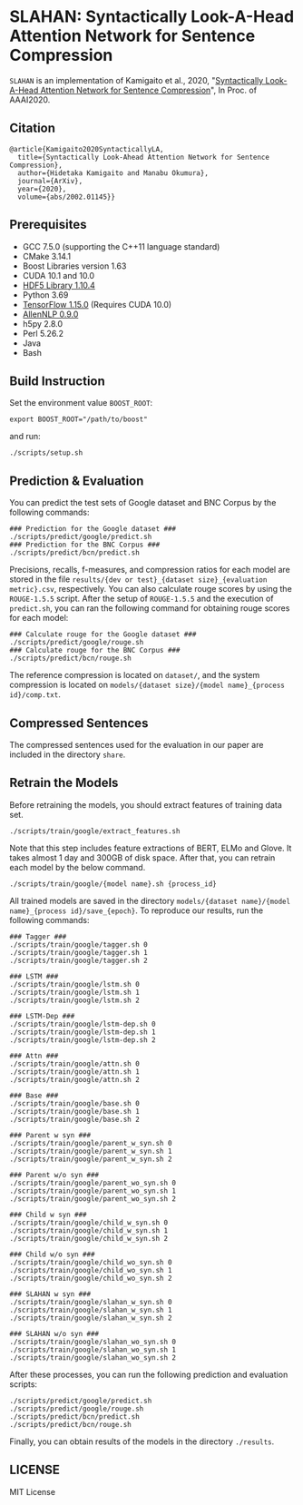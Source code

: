 SLAHAN: Syntactically Look-A-Head Attention Network for Sentence Compression
=============================================================================

`SLAHAN` is an implementation of Kamigaito et al., 2020, "[Syntactically Look-A-Head Attention Network for Sentence Compression](https://arxiv.org/abs/2002.01145)", In Proc. of AAAI2020.

## Citation

`````
@article{Kamigaito2020SyntacticallyLA,
  title={Syntactically Look-Ahead Attention Network for Sentence Compression},
  author={Hidetaka Kamigaito and Manabu Okumura},
  journal={ArXiv},
  year={2020},
  volume={abs/2002.01145}}
`````

## Prerequisites
- GCC 7.5.0 (supporting the C++11 language standard)
- CMake 3.14.1
- Boost Libraries version 1.63
- CUDA 10.1 and 10.0
- [HDF5 Library 1.10.4](https://support.hdfgroup.org/ftp/HDF5/releases/hdf5-1.10/hdf5-1.10.4/src/)
- Python 3.69
- [TensorFlow 1.15.0](https://github.com/tensorflow/tensorflow) (Requires CUDA 10.0)
- [AllenNLP 0.9.0](https://github.com/allenai/allennlp)
- h5py 2.8.0
- Perl 5.26.2
- Java
- Bash

## Build Instruction
Set the environment value `BOOST_ROOT`:
`````
export BOOST_ROOT="/path/to/boost"
`````
and run:
`````
./scripts/setup.sh
`````

## Prediction & Evaluation
You can predict the test sets of Google dataset and BNC Corpus by the following commands:
`````
### Prediction for the Google dataset ###
./scripts/predict/google/predict.sh
### Prediction for the BNC Corpus ###
./scripts/predict/bcn/predict.sh
`````
Precisions, recalls, f-measures, and compression ratios for each model are stored in the file ``results/{dev or test}_{dataset size}_{evaluation metric}.csv``, respectively.
You can also calculate rouge scores by using the ``ROUGE-1.5.5`` script.
After the setup of ``ROUGE-1.5.5`` and the execution of `predict.sh`, you can ran the following command for obtaining rouge scores for each model:
`````
### Calculate rouge for the Google dataset ###
./scripts/predict/google/rouge.sh
### Calculate rouge for the BNC Corpus ###
./scripts/predict/bcn/rouge.sh
`````
The reference compression is located on ``dataset/``, and the system compression is located on ``models/{dataset size}/{model name}_{process id}/comp.txt``.

## Compressed Sentences

The compressed sentences used for the evaluation in our paper are included in the directory ``share``.

## Retrain the Models

Before retraining the models, you should extract features of training data set.
`````
./scripts/train/google/extract_features.sh
`````
Note that this step includes feature extractions of BERT, ELMo and Glove.
It takes almost 1 day and 300GB of disk space.
After that, you can retrain each model by the below command.
`````
./scripts/train/google/{model name}.sh {process_id}
`````

All trained models are saved in the directory ``models/{dataset name}/{model name}_{process id}/save_{epoch}``.
To reproduce our results, run the following commands:

`````
### Tagger ###
./scripts/train/google/tagger.sh 0
./scripts/train/google/tagger.sh 1
./scripts/train/google/tagger.sh 2
`````
`````
### LSTM ###
./scripts/train/google/lstm.sh 0
./scripts/train/google/lstm.sh 1
./scripts/train/google/lstm.sh 2
`````
`````
### LSTM-Dep ###
./scripts/train/google/lstm-dep.sh 0
./scripts/train/google/lstm-dep.sh 1
./scripts/train/google/lstm-dep.sh 2
`````
`````
### Attn ###
./scripts/train/google/attn.sh 0
./scripts/train/google/attn.sh 1
./scripts/train/google/attn.sh 2
`````
`````
### Base ###
./scripts/train/google/base.sh 0
./scripts/train/google/base.sh 1
./scripts/train/google/base.sh 2
`````
`````
### Parent w syn ###
./scripts/train/google/parent_w_syn.sh 0
./scripts/train/google/parent_w_syn.sh 1
./scripts/train/google/parent_w_syn.sh 2
`````
`````
### Parent w/o syn ###
./scripts/train/google/parent_wo_syn.sh 0
./scripts/train/google/parent_wo_syn.sh 1
./scripts/train/google/parent_wo_syn.sh 2
`````
`````
### Child w syn ###
./scripts/train/google/child_w_syn.sh 0
./scripts/train/google/child_w_syn.sh 1
./scripts/train/google/child_w_syn.sh 2
`````
`````
### Child w/o syn ###
./scripts/train/google/child_wo_syn.sh 0
./scripts/train/google/child_wo_syn.sh 1
./scripts/train/google/child_wo_syn.sh 2
`````
`````
### SLAHAN w syn ###
./scripts/train/google/slahan_w_syn.sh 0
./scripts/train/google/slahan_w_syn.sh 1
./scripts/train/google/slahan_w_syn.sh 2
`````
`````
### SLAHAN w/o syn ###
./scripts/train/google/slahan_wo_syn.sh 0
./scripts/train/google/slahan_wo_syn.sh 1
./scripts/train/google/slahan_wo_syn.sh 2
`````

After these processes, you can run the following prediction and evaluation scripts:
`````
./scripts/predict/google/predict.sh
./scripts/predict/google/rouge.sh
./scripts/predict/bcn/predict.sh
./scripts/predict/bcn/rouge.sh
`````
Finally, you can obtain results of the models in the directory `./results`.

## LICENSE
MIT License
